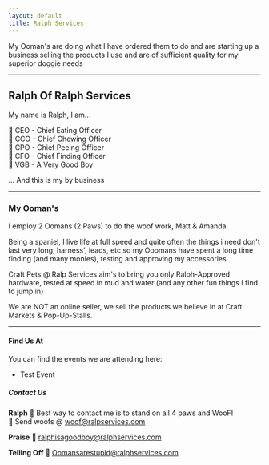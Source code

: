 ```yaml
---
layout: default
title: Ralph Services
---
```

<link rel="stylesheet" href="/assets/css/style.css">
 
My Ooman's are doing what I have ordered them to do and are starting up a business selling the products I use and are of sufficient quality for my superior doggie needs

---
## Ralph Of Ralph Services

My name is Ralph, I am...

🐾 CEO - Chief Eating Officer  
🐾 CCO - Chief Chewing Officer  
🐾 CPO - Chief Peeing Officer  
🐾 CFO - Chief Finding Officer  
🐾 VGB - A Very Good Boy  

 ... And this is my by business 

---
### My Ooman's 

I employ 2 Oomans (2 Paws) to do the woof work, Matt & Amanda.

Being a spaniel, I live life at full speed and quite often the things i need don't last very long, harness', leads, etc so my Ooomans have spent a long time finding (and many monies), testing and approving my accessories.

Craft Pets @ Ralp Services aim's to bring you only Ralph-Approved hardware, tested at speed in mud and water (and any other fun things I find to jump in)

We are NOT an online seller, we sell the products we believe in at Craft Markets & Pop-Up-Stalls.

---
#### Find Us At

You can find the events we are attending here:
 - Test Event

##### Contact Us

**Ralph**
🐾 Best way to contact me is to stand on all 4 paws and WooF!  
🐾 Send woofs @ woof@ralpservices.com  

**Praise**
🐾 ralphisagoodboy@ralphservices.com  

**Telling Off**
🐾 Oomansarestupid@ralphservices.com  

